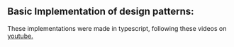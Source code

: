 ## Basic Implementation of design patterns:

These implementations were made in typescript, following these videos on [youtube.](https://www.youtube.com/playlist?list=PLF206E906175C7E07) 